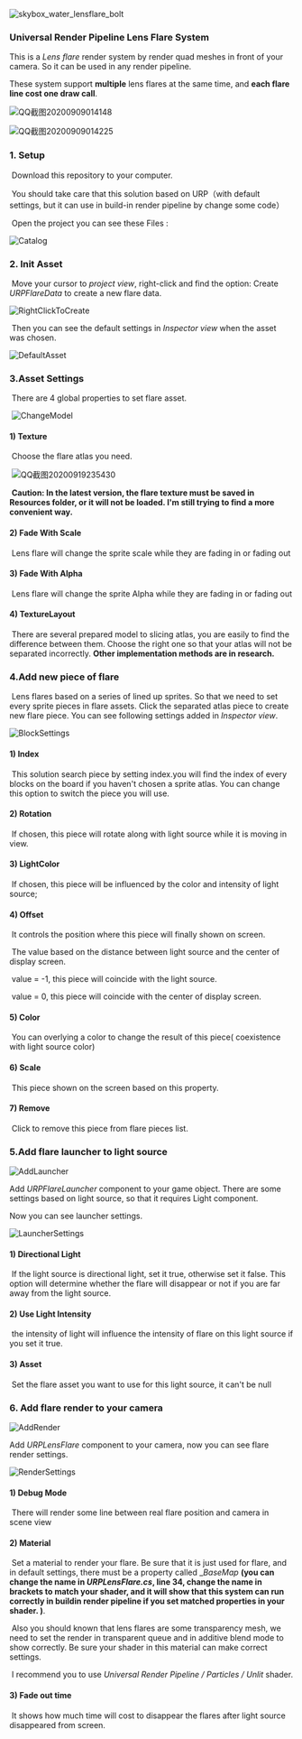 ![skybox_water_lensflare_bolt](https://raw.githubusercontent.com/Reguluz/ImageBed/master/20200909013222.png)



### Universal Render Pipeline Lens Flare System

This is a _Lens flare_ render system by render quad meshes in front of your camera. So it can be used in any render pipeline.

These system support __multiple__ lens flares at the same time, and __each flare line cost one draw call__.

![QQ截图20200909014148](https://raw.githubusercontent.com/Reguluz/ImageBed/master/20200909014244.png)

![QQ截图20200909014225](https://raw.githubusercontent.com/Reguluz/ImageBed/master/20200909014307.png)

### 1. Setup

​	Download this repository to your computer.

​	You should take care that this solution based on URP（with default settings, but it can use in build-in render pipeline by change some code）

​	Open the project you can see these Files :

![Catalog](https://github.com/Reguluz/ImageBed/blob/master/Catalog.png)



### 2. Init Asset

​	Move your cursor to _project view_, right-click and find the option: Create _URPFlareData_ to create a new flare data.

![RightClickToCreate](https://github.com/Reguluz/ImageBed/blob/master/RightClickToCreate.png)

​	Then you can see the default settings in _Inspector view_ when the asset was chosen.

![DefaultAsset](https://github.com/Reguluz/ImageBed/blob/master/DefaultAsset.png)



### 3.Asset Settings

​	There are 4 global properties to set flare asset.

​	![ChangeModel](https://github.com/Reguluz/ImageBed/blob/master/ChangeModel.png)

#### 1) Texture

​	Choose the flare atlas you need.

​	![QQ截图20200919235430](https://raw.githubusercontent.com/Reguluz/ImageBed/master/20200919235457.png)

​	__Caution: In the latest version, the flare texture must be saved in Resources folder, or it will not be loaded. I'm still trying to find a more convenient way.__

#### 2) Fade With Scale

​	Lens flare will change the sprite scale while they are fading in or fading out

#### 3) Fade With Alpha

​	Lens flare will change the sprite Alpha while they are fading in or fading out

#### 4) TextureLayout

​	There are several prepared model to slicing atlas, you are easily to find the difference between them. Choose the right one so that your atlas will not be separated incorrectly. __Other implementation methods are in research.__



### 4.Add new piece of flare

​	Lens flares based on a series of lined up sprites. So that we need to set every sprite pieces in flare assets. Click the separated atlas piece to create new flare piece. You can see following settings added in _Inspector view_.

![BlockSettings](https://github.com/Reguluz/ImageBed/blob/master/BlockSettings.png)

#### 1) Index

​	This solution search piece by setting index.you will find the index of every blocks on the board if you haven't chosen a sprite atlas. You can change this option to switch the piece you will use.

#### 2) Rotation

​	If chosen, this piece will rotate along with light source while it is moving in view.

#### 3) LightColor

​	If chosen, this piece will be influenced by the color and intensity of light source;

#### 4) Offset

​	It controls the position where this piece will finally shown on screen.

​	The value based on the distance between light source and the center of display screen.

​	value = -1, this piece will coincide with the light source.

​	value = 0, this piece will coincide with the center of display screen.

#### 5) Color

​	You can overlying a color to change the result of this piece( coexistence with light source color)

#### 6) Scale

​	This piece shown on the screen based on this property.

#### 7) Remove

​	Click to remove this piece from flare pieces list.



### 5.Add flare launcher to light source

![AddLauncher](https://github.com/Reguluz/ImageBed/blob/master/AddLauncher.png)

Add _URPFlareLauncher_ component to your game object. There are some settings based on light source, so that it requires Light component.

Now you can see launcher settings.

![LauncherSettings](https://github.com/Reguluz/ImageBed/blob/master/LauncherSettings.png)

#### 1) Directional Light

​	If the light source is directional light, set it true,  otherwise set it false. This option will determine whether the flare will disappear or not if you are far away from the light source.

#### 2) Use Light Intensity

​	the intensity of light will influence the intensity of flare on this light source if you set it true.

#### 3) Asset

​	Set the flare asset you want to use for this light source, it can't be null



### 6. Add flare render to your  camera

![AddRender](https://github.com/Reguluz/ImageBed/blob/master/AddRender.png)

Add _URPLensFlare_ component to your camera, now you can see flare render settings.

![RenderSettings](https://github.com/Reguluz/ImageBed/blob/master/RenderSettings.png)

#### 1) Debug Mode

​	There will render some line between real flare position and camera in scene view

#### 2) Material

​	Set a material to render your flare. Be sure that it is just used for flare, and in default settings, there must be a property called __BaseMap_ **(you can change the name in _URPLensFlare.cs_, line 34, change the name in brackets to match your shader, and it will show that this system can run correctly in buildin render pipeline if you set matched properties in your shader. )**.

​	Also you should known that lens flares are some transparency mesh, we need to set the render in transparent queue and in additive blend mode to show correctly. Be sure your shader in this material can make correct settings.

​	I recommend you to use _Universal Render Pipeline / Particles / Unlit_ shader.

#### 3) Fade out time

​	It shows how much time will cost to disappear the flares after light source disappeared from screen.

